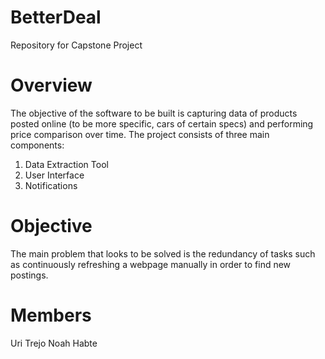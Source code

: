 # BetterDeal
Repository for Capstone Project

# Overview
The objective of the software to be built is capturing data of products posted online (to be more specific, cars of certain specs)  and performing price comparison over time.
The project consists of three main components:
1) Data Extraction Tool
2) User Interface
3) Notifications

# Objective
The main problem that looks to be solved is the redundancy of tasks such as continuously refreshing a webpage manually in order to find new postings. 

# Members
Uri Trejo
Noah Habte

